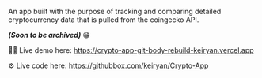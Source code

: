 An app built with the purpose of tracking and comparing detailed cryptocurrency data that is pulled from the coingecko API. 

_**(Soon to be archived)**_ 😁

👨‍💻 Live demo here: https://crypto-app-git-body-rebuild-keiryan.vercel.app

⚙️ Live code here: https://githubbox.com/keiryan/Crypto-App
